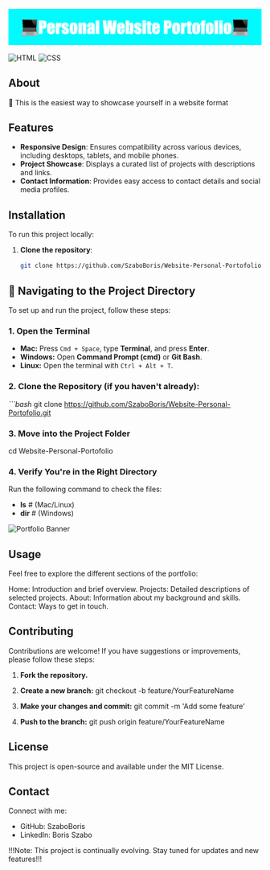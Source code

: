 ![Portfolio Screenshot](Personal_Website_Portofolio%20(1).png)

![HTML](https://img.shields.io/badge/HTML-%23E34F26.svg?style=for-the-badge&logo=html5&logoColor=white)
![CSS](https://img.shields.io/badge/CSS-%231572B6.svg?style=for-the-badge&logo=css3&logoColor=white)

## About

🚀 This is the easiest way to showcase yourself in a website format

## Features

- **Responsive Design**: Ensures compatibility across various devices, including desktops, tablets, and mobile phones.
- **Project Showcase**: Displays a curated list of projects with descriptions and links.
- **Contact Information**: Provides easy access to contact details and social media profiles.

## Installation

To run this project locally:

1. **Clone the repository**:
   ```bash
   git clone https://github.com/SzaboBoris/Website-Personal-Portofolio.git

## 📂 Navigating to the Project Directory

To set up and run the project, follow these steps:

### 1. Open the Terminal
- **Mac:** Press `Cmd + Space`, type **Terminal**, and press **Enter**.
- **Windows:** Open **Command Prompt (cmd)** or **Git Bash**.
- **Linux:** Open the terminal with `Ctrl + Alt + T`.

### 2. Clone the Repository (if you haven't already):
 *```bash*
       git clone https://github.com/SzaboBoris/Website-Personal-Portofolio.git

### 3. Move into the Project Folder
cd Website-Personal-Portofolio

### 4.  Verify You're in the Right Directory
Run the following command to check the files:

- **ls**  # (Mac/Linux)
- **dir** # (Windows)





![Portfolio Banner](https://raw.githubusercontent.com/SzaboBoris/Website-Personal-Portofolio/6305654b453827d6da7c27e680feb0b7c9f271c1/carbon.png)


## Usage

Feel free to explore the different sections of the portfolio:

Home: Introduction and brief overview.
Projects: Detailed descriptions of selected projects.
About: Information about my background and skills.
Contact: Ways to get in touch.

## Contributing

Contributions are welcome! If you have suggestions or improvements, please follow these steps:

1. **Fork the repository.**

2. **Create a new branch:** git checkout -b feature/YourFeatureName

3. **Make your changes and commit:** git commit -m 'Add some feature'

4. **Push to the branch:** git push origin feature/YourFeatureName

## License
This project is open-source and available under the MIT License.

## Contact

Connect with me:

- GitHub: SzaboBoris
- LinkedIn: Boris Szabo

!!!Note: This project is continually evolving. Stay tuned for updates and new features!!!






